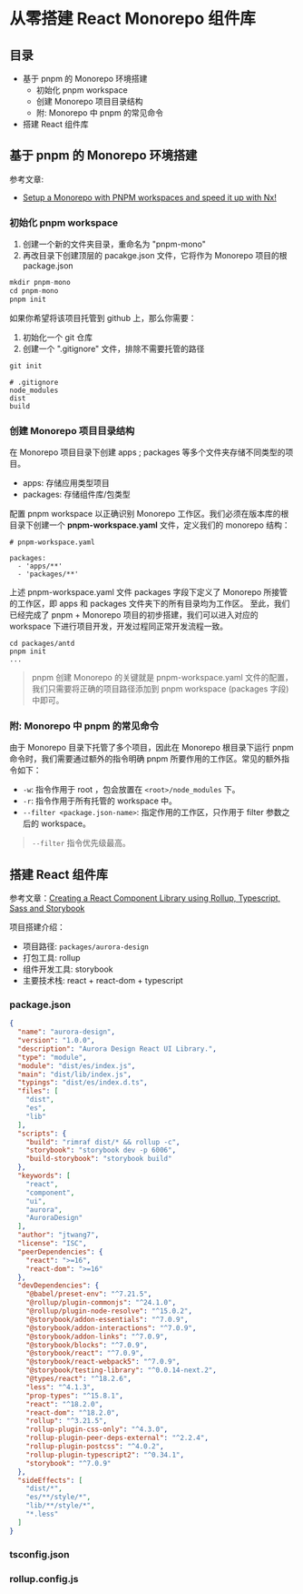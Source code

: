 # 从零搭建 React Monorepo 组件库

## 目录

- 基于 pnpm 的 Monorepo 环境搭建
  - 初始化 pnpm workspace
  - 创建 Monorepo 项目目录结构
  - 附: Monorepo 中 pnpm 的常见命令
- 搭建 React 组件库

## 基于 pnpm 的 Monorepo 环境搭建

参考文章:

- [Setup a Monorepo with PNPM workspaces and speed it up with Nx!](https://blog.nrwl.io/setup-a-monorepo-with-pnpm-workspaces-and-speed-it-up-with-nx-bc5d97258a7e)

### 初始化 pnpm workspace

1. 创建一个新的文件夹目录，重命名为 "pnpm-mono"
2. 再改目录下创建顶层的 pacakge.json 文件，它将作为 Monorepo 项目的根 package.json

```javascript
mkdir pnpm-mono
cd pnpm-mono
pnpm init
```

如果你希望将该项目托管到 github 上，那么你需要：

1. 初始化一个 git 仓库
2. 创建一个 ".gitignore" 文件，排除不需要托管的路径

```javascript
git init
```

```text
# .gitignore
node_modules
dist
build
```

### 创建 Monorepo 项目目录结构

在 Monorepo 项目目录下创建 apps ; packages 等多个文件夹存储不同类型的项目。

- apps: 存储应用类型项目
- packages: 存储组件库/包类型

配置 pnpm workspace 以正确识别 Monorepo 工作区。我们必须在版本库的根目录下创建一个 **pnpm-workspace.yaml** 文件，定义我们的 monorepo 结构：

```text
# pnpm-workspace.yaml

packages:
  - 'apps/**'
  - 'packages/**'
```

上述 pnpm-workspace.yaml 文件 packages 字段下定义了 Monorepo 所接管的工作区，即 apps 和 packages 文件夹下的所有目录均为工作区。
至此，我们已经完成了 pnpm + Monorepo 项目的初步搭建，我们可以进入对应的 workspace 下进行项目开发，开发过程同正常开发流程一致。

```text
cd packages/antd
pnpm init
...
```

> pnpm 创建 Monorepo 的关键就是 pnpm-workspace.yaml 文件的配置，我们只需要将正确的项目路径添加到 pnpm workspace (packages 字段) 中即可。

### 附: Monorepo 中 pnpm 的常见命令

由于 Monorepo 目录下托管了多个项目，因此在 Monorepo 根目录下运行 pnpm 命令时，我们需要通过额外的指令明确 pnpm 所要作用的工作区。常见的额外指令如下：

- `-w`: 指令作用于 root ，包会放置在 `<root>/node_modules` 下。
- `-r`: 指令作用于所有托管的 workspace 中。
- `--filter <package.json-name>`: 指定作用的工作区，只作用于 filter 参数之后的 workspace。

> `--filter` 指令优先级最高。

## 搭建 React 组件库

参考文章：[Creating a React Component Library using Rollup, Typescript, Sass and Storybook](https://blog.harveydelaney.com/creating-your-own-react-component-library/)

项目搭建介绍：
- 项目路径: `packages/aurora-design`
- 打包工具: rollup
- 组件开发工具: storybook
- 主要技术栈: react + react-dom + typescript

### package.json

```json
{
  "name": "aurora-design",
  "version": "1.0.0",
  "description": "Aurora Design React UI Library.",
  "type": "module",
  "module": "dist/es/index.js",
  "main": "dist/lib/index.js",
  "typings": "dist/es/index.d.ts",
  "files": [
    "dist",
    "es",
    "lib"
  ],
  "scripts": {
    "build": "rimraf dist/* && rollup -c",
    "storybook": "storybook dev -p 6006",
    "build-storybook": "storybook build"
  },
  "keywords": [
    "react",
    "component",
    "ui",
    "aurora",
    "AuroraDesign"
  ],
  "author": "jtwang7",
  "license": "ISC",
  "peerDependencies": {
    "react": ">=16",
    "react-dom": ">=16"
  },
  "devDependencies": {
    "@babel/preset-env": "^7.21.5",
    "@rollup/plugin-commonjs": "^24.1.0",
    "@rollup/plugin-node-resolve": "^15.0.2",
    "@storybook/addon-essentials": "^7.0.9",
    "@storybook/addon-interactions": "^7.0.9",
    "@storybook/addon-links": "^7.0.9",
    "@storybook/blocks": "^7.0.9",
    "@storybook/react": "^7.0.9",
    "@storybook/react-webpack5": "^7.0.9",
    "@storybook/testing-library": "^0.0.14-next.2",
    "@types/react": "^18.2.6",
    "less": "^4.1.3",
    "prop-types": "^15.8.1",
    "react": "^18.2.0",
    "react-dom": "^18.2.0",
    "rollup": "^3.21.5",
    "rollup-plugin-css-only": "^4.3.0",
    "rollup-plugin-peer-deps-external": "^2.2.4",
    "rollup-plugin-postcss": "^4.0.2",
    "rollup-plugin-typescript2": "^0.34.1",
    "storybook": "^7.0.9"
  },
  "sideEffects": [
    "dist/*",
    "es/**/style/*",
    "lib/**/style/*",
    "*.less"
  ]
}
```

### tsconfig.json

### rollup.config.js